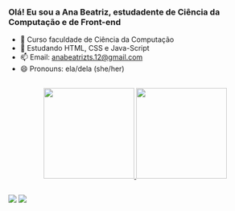 ### Olá! Eu sou a Ana Beatriz, estudadente de Ciência da Computação e de Front-end

- 🔭 Curso faculdade de Ciência da Computação 
- 🌱 Estudando HTML, CSS e Java-Script
- 📫 Email: anabeatrizts.12@gmail.com
- 😄 Pronouns: ela/dela (she/her)

##

 <div align="center">
   <a href="https://github.com/AnaBeatrizTS">
   <img height="180em" src="https://github-readme-stats.vercel.app/api?username=AnaBeatrizTS&show_icons=false&theme=dark&include_all_commits=true&count_private=true"/>
   <img height="180em" src="https://github-readme-stats.vercel.app/api/top-langs/?username=AnaBeatrizTS&layout=compact&langs_count=7&theme=dark"/>
 </div>
  
  ##
  
 <div> 
   <a href="https://www.instagram.com/ana.sa.12/" target="_blank"><img src="https://img.shields.io/badge/-Instagram-%23E4405F?style=for-the-badge&logo=instagram&logoColor=white" target="_blank"></a>
   <a href="https://www.linkedin.com/in/ana-beatriz-sa/" target="_blank"><img src="https://img.shields.io/badge/-LinkedIn-%230077B5?style=for-the-badge&logo=linkedin&logoColor=white" target="_blank"></a> 
 </div>

